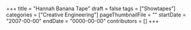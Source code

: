 +++
title = "Hannah Banana Tape"
draft = false
tags = ["Showtapes"]
categories = ["Creative Engineering"]
pageThumbnailFile = ""
startDate = "2007-00-00"
endDate = "0000-00-00"
contributors = []
+++
